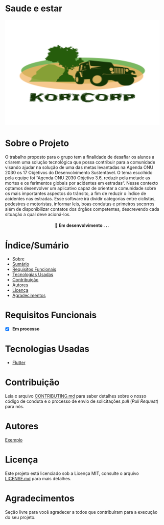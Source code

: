 # Saude e estar


![capa do projeto](https://github.com/KoriCorporation/TrabalhoPraticoUNA-/blob/main/logo%20(3).png)

# Sobre o Projeto

O trabalho proposto para o grupo tem a finalidade de desafiar os alunos a
criarem uma solução tecnológica que possa contribuir para a comunidade visando
ajudar na solução de uma das metas levantadas na Agenda ONU 2030 os 17 Objetivos
do Desenvolvimento Sustentável. O tema escolhido pela equipe foi “Agenda ONU 2030
Objetivo 3.6, reduzir pela metade as mortes e os ferimentos globais por acidentes em
estradas“. Nesse contexto optamos desenvolver um aplicativo capaz de orientar a
comunidade sobre os mais importantes aspectos do trânsito, a fim de reduzir o índice de
acidentes nas estradas. Esse software irá dividir categorias entre ciclistas, pedestres e
motoristas, informar leis, boas condutas e primeiros socorros além de disponibilizar
contatos dos órgãos competentes, descrevendo cada situação a qual deve acioná-los.

<h4 align="center"> 
	🚧  Em desenvolvimento . . .
</h4>

# Índice/Sumário

* [Sobre](#sobre-o-projeto)
* [Sumário](#índice/sumário)
* [Requisitos Funcionais](#requisitos-funcionais)
* [Tecnologias Usadas](#tecnologias-usadas)
* [Contribuição](#contribuição)
* [Autores](#autores)
* [Licença](#licença)
* [Agradecimentos](#agradecimentos)


# Requisitos Funcionais 
- [x] **Em processo**


# Tecnologias Usadas


- [Flutter](https://flutter.dev/)


# Contribuição

Leia o arquivo [CONTRIBUTING.md](CONTRIBUTING.md) para saber detalhes sobre o nosso código de conduta e o processo de envio de solicitações *pull* (*Pull Request*) para nós.

# Autores

[Exemplo](https://github.com/testing-library/react-testing-library#contributors)

# Licença

Este projeto está licenciado sob a Licença MIT,  consulte o arquivo [LICENSE.md](LICENSE.md) para mais detalhes.

# Agradecimentos

Seção livre para você agradecer a todos que contribuiram para a execução do seu projeto.
